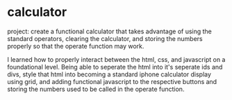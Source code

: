 # calculator

project: create a functional calculator that takes advantage of using the standard operators, clearing the calculator, and storing the numbers properly so that the operate function may work.

I learned how to properly interact between the html, css, and javascript on a foundational level. Being able to seperate the html into it's seperate ids and divs, style that html into becoming a standard iphone calculator display using grid, and adding functional javascript to the respective buttons and storing the numbers used to be called in the operate function. 